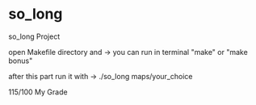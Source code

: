 # so_long
so_long Project

open Makefile directory and ->
you can run in terminal "make" or "make bonus"

after this part run it with ->
./so_long maps/your_choice

115/100 My Grade
